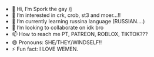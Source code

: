 - 👋 Hi, I’m Spork the gay /j
- 👀 I’m interested in crk, crob, st3 and moer...!!
- 🌱 I’m currently learning russina language (RUSSIAN....)
- 💞️ I’m looking to collaborate on idk bro
- 📫 How to reach me PT, PATREON, ROBLOX, TIKTOK???
- 😄 Pronouns: SHE/THEY/WINDSELF!!
- ⚡ Fun fact: I LOVE WEMEN.

<!---
windarchibald/windarchibald is a ✨ special ✨ repository because its `README.md` (this file) appears on your GitHub profile.
You can click the Preview link to take a look at your changes.
--->
